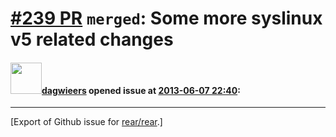 [\#239 PR](https://github.com/rear/rear/pull/239) `merged`: Some more syslinux v5 related changes
=================================================================================================

#### <img src="https://avatars.githubusercontent.com/u/388198?u=0732dee3fe5002278cfbf40359ec431bdcf5f06c&v=4" width="50">[dagwieers](https://github.com/dagwieers) opened issue at [2013-06-07 22:40](https://github.com/rear/rear/pull/239):

------------------------------------------------------------------------

\[Export of Github issue for
[rear/rear](https://github.com/rear/rear).\]
